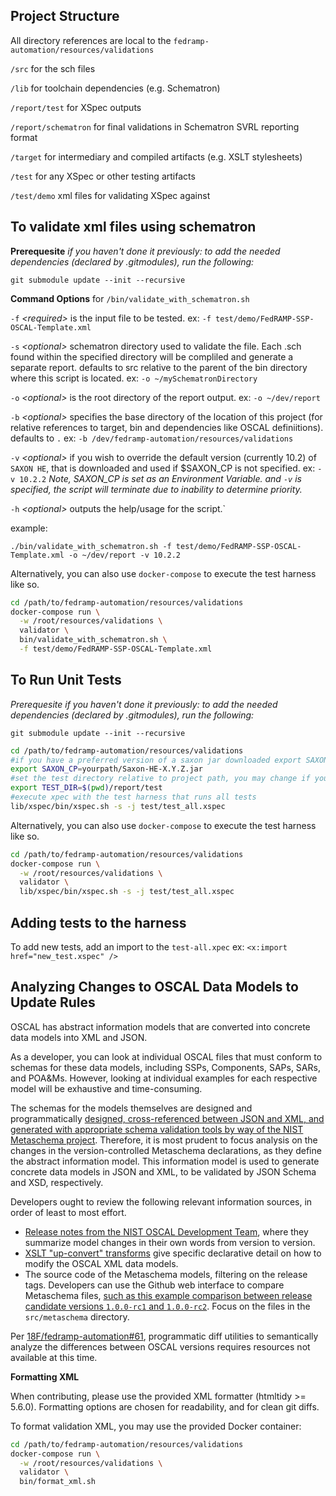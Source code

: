 Project Structure
---
All directory references are local to the `fedramp-automation/resources/validations`

`/src` for the sch files

`/lib` for toolchain dependencies (e.g. Schematron)

`/report/test` for XSpec outputs

`/report/schematron` for final validations in Schematron SVRL reporting format

`/target` for intermediary and compiled artifacts (e.g. XSLT stylesheets)

`/test` for any XSpec or other testing artifacts

`/test/demo` xml files for validating XSpec against

To validate xml files using schematron
---

__Prerequesite__
*if you haven't done it previously: to add the needed dependencies (declared by .gitmodules), run the following:*

`git submodule update --init --recursive`

__Command Options__ for `/bin/validate_with_schematron.sh`

`-f` *\<required>* is the input file to be tested. ex: `-f test/demo/FedRAMP-SSP-OSCAL-Template.xml`

`-s` *\<optional>* schematron directory used to validate the file. Each .sch found within the specified directory will be compliled and generate a separate report. defaults to src relative to the parent of the bin directory where this script is located.  ex: `-o ~/mySchematronDirectory`

`-o` *\<optional>* is the root directory of the report output. ex: `-o ~/dev/report`

`-b` *\<optional>* specifies the base directory of the location of this project (for relative references to target, bin and dependencies like OSCAL definiitions). defaults to `.` ex: `-b /dev/fedramp-automation/resources/validations`

`-v` *\<optional>* if you wish to override the default version (currently 10.2) of `SAXON HE`, that is downloaded and used if $SAXON_CP is not specified. ex:  `-v 10.2.2` *Note,  SAXON_CP is set as an Environment Variable. and `-v` is specified, the script will terminate due to inability to determine priority.*

`-h` *\<optional>* outputs the help/usage for the script.`

example:

`./bin/validate_with_schematron.sh -f test/demo/FedRAMP-SSP-OSCAL-Template.xml -o ~/dev/report -v 10.2.2`

Alternatively, you can also use `docker-compose` to execute the test harness like so.

```sh
cd /path/to/fedramp-automation/resources/validations
docker-compose run \
  -w /root/resources/validations \
  validator \
  bin/validate_with_schematron.sh \
  -f test/demo/FedRAMP-SSP-OSCAL-Template.xml
```


To Run Unit Tests
---

*Prerequesite
if you haven't done it previously: to add the needed dependencies (declared by .gitmodules), run the following:*

`git submodule update --init --recursive`

```sh
cd /path/to/fedramp-automation/resources/validations
#if you have a preferred version of a saxon jar downloaded export SAXON_CP as so
export SAXON_CP=yourpath/Saxon-HE-X.Y.Z.jar
#set the test directory relative to project path, you may change if you prefer somehere else
export TEST_DIR=$(pwd)/report/test
#execute xpec with the test harness that runs all tests
lib/xspec/bin/xspec.sh -s -j test/test_all.xspec
```

Alternatively, you can also use `docker-compose` to execute the test harness like so.

```sh
cd /path/to/fedramp-automation/resources/validations
docker-compose run \
  -w /root/resources/validations \
  validator \
  lib/xspec/bin/xspec.sh -s -j test/test_all.xspec
```

Adding tests to the harness
---

To add new tests, add an import to the `test-all.xpec`
ex: `<x:import href="new_test.xspec" />`

Analyzing Changes to OSCAL Data Models to Update Rules
---

OSCAL has abstract information models that are converted into concrete data models into XML and JSON.

As a developer, you can look at individual OSCAL files that must conform to schemas for these data models, including SSPs, Components, SAPs, SARs, and POA&Ms. However, looking at individual examples for each respective model will be exhaustive and time-consuming.

The schemas for the models themselves are designed and programmatically [designed, cross-referenced between JSON and XML, and generated with appropriate schema validation tools by way of the NIST Metaschema project](https://pages.nist.gov/OSCAL/documentation/schema/overview/). Therefore, it is most prudent to focus analysis on the changes in the version-controlled Metaschema declarations, as they define the abstract information model. This information model is used to generate concrete data models in JSON and XML, to be validated by JSON Schema and XSD, respectively.

Developers ought to review the following relevant information sources, in order of least to most effort.
- [Release notes from the NIST OSCAL Development Team](https://github.com/usnistgov/OSCAL/blob/master/src/release/release-notes.md), where they summarize model changes in their own words from version to version.
- [XSLT "up-convert" transforms](https://github.com/usnistgov/OSCAL/tree/f44426e0ec14431b88833dbd381b5434d0892403/src/release/content-upgrade) give specific declarative detail on how to modify the OSCAL XML data models.
- The source code of the Metaschema models, filtering on the release tags. Developers can use the Github web interface to compare Metaschema files, [such as this example comparison between release candidate versions `1.0.0-rc1` and `1.0.0-rc2`](https://github.com/usnistgov/OSCAL/compare/v1.0.0-rc1...v1.0.0-rc2). Focus on the files in the `src/metaschema` directory.

Per [18F/fedramp-automation#61](https://github.com/18F/fedramp-automation/issues/61), programmatic diff utilities to semantically analyze the differences between OSCAL versions requires resources not available at this time.

__Formatting XML__

When contributing, please use the provided XML formatter (htmltidy >= 5.6.0). Formatting options are chosen for readability, and for clean git diffs.

To format validation XML, you may use the provided Docker container:

```sh
cd /path/to/fedramp-automation/resources/validations
docker-compose run \
  -w /root/resources/validations \
  validator \
  bin/format_xml.sh
```
